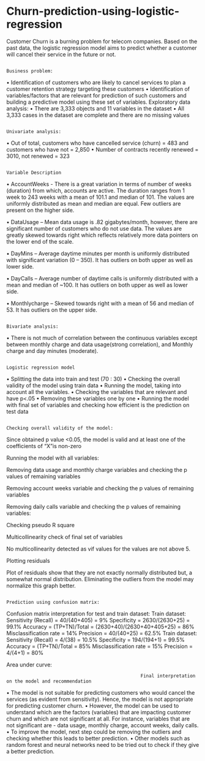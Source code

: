 # Churn-prediction-using-logistic-regression
Customer Churn is a burning problem for telecom companies. Based on the past data, the logistic regression model aims to predict whether a customer will cancel their service in the future or not.


                                                                                  Business problem: 
                                                                                  
                                                                                
•	Identification of customers who are likely to cancel services to plan a customer retention strategy targeting these customers
•	Identification of variables/factors that are relevant for prediction of such customers and building a predictive model using these set of variables. 
                                                                               Exploratory data analysis:
•	There are 3,333 objects and 11 variables in the dataset
•	All 3,333 cases in the dataset are complete and there are no missing values

                                                                                  Univariate analysis:
                                                                                  
•	Out of total, customers who have cancelled service (churn) = 483 and customers who have not = 2,850
•	Number of contracts recently renewed = 3010, not renewed = 323

                                                                                  Variable Description

•	AccountWeeks - There is a great variation in terms of number of weeks (duration) from which, accounts are active. The duration ranges from 1 week to 243 weeks with a mean of 101.1 and median of 101. The values are uniformly distributed as mean and median are equal. Few outliers are present on the higher side. 
 
 
•	DataUsage – Mean data usage is .82 gigabytes/month, however, there are significant number of customers who do not use data. The values are greatly skewed towards right which reflects relatively more data pointers on the lower end of the scale.
 
 
•	DayMins – Average daytime minutes per month is uniformly distributed with significant variation (0 – 350). It has outliers on both upper as well as lower side. 
 

•	DayCalls – Average number of daytime calls is uniformly distributed with a mean and median of ~100. It has outliers on both upper as well as lower side. 
 

•	Monthlycharge – Skewed towards right with a mean of 56 and median of 53. It has outliers on the upper side. 
 
                                                                                Bivariate analysis:
•	There is not much of correlation between the continuous variables except between monthly charge and data usage(strong correlation), and Monthly charge and day minutes (moderate). 
 
                                                                              Logistic regression model
•	Splitting the data into train and test (70 : 30)
•	Checking the overall validity of the model using train data
•	Running the model, taking into account all the variables. 
•	Checking the variables that are relevant and have p<.05
•	Removing these variables one by one 
•	Running the model with final set of variables and checking how efficient is the prediction on test data


                                                                            Checking overall validity of the model:

 
Since obtained p value <0.05, the model is valid and at least one of the coefficients of “X”is non-zero

Running the model with all variables:
 

Removing data usage and monthly charge variables and checking the p values of remaining variables
 

Removing account weeks variable and checking the p values of remaining variables
 
Removing daily calls variable and checking the p values of remaining variables:
 
Checking pseudo R square
 

Multicollinearity check of final set of variables
 

No multicollinearity detected as vif values for the values are not above 5. 



Plotting residuals

Plot of residuals show that they are not exactly normally distributed but, a somewhat normal distribution.  Eliminating the outliers from the model may normalize this graph better. 
 

                                                                     Prediction using confusion matrix:
 
Confusion matrix interpretation for test and train dataset: 
Train dataset:
Sensitivity (Recall) = 40/(40+405) = 9%
Specificity = 2630/(2630+25) = 99.1%
Accuracy = (TP+TN)/Total = (2630+40)/(2630+40+405+25) = 86%
Misclassification rate = 14%
Precision = 40/(40+25) = 62.5%
Train dataset:
Sensitivity (Recall) = 4/(38) = 10.5%
Specificity = 194/(194+1) = 99.5%
Accuracy = (TP+TN)/Total = 85%
Misclassification rate = 15%
Precision = 4/(4+1) = 80%

Area under curve:
 
                                                     Final interpretation on the model and recommendation

•	The model is not suitable for predicting customers who would cancel the services (as evident from sensitivity).  Hence, the model is not appropriate for predicting customer churn.
•	However, the model can be used to understand which are the factors (variables) that are impacting customer churn and which are not significant at all. For instance, variables that are not significant are - data usage, monthly charge, account weeks, daily calls.
•	To improve the model, next step could be removing the outliers and checking whether this leads to better prediction. 
•	Other models such as random forest and neural networks need to be tried out to check if they give a better prediction.
